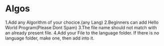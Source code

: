 # Algos
1.Add any Algorithm of your chocice.(any Lang) 2.Beginners can add Hello World Program(Please Dont Spam) 3.The file name should not match with an already present file. 4.Add your File to the language folder. If there is no language folder, make one, then add into it.
